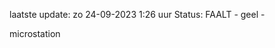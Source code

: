 laatste update: 
zo 24-09-2023  1:26   uur 
Status: FAALT - geel - 
<div class="service R">microstation</div>
